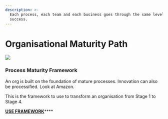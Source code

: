 ```yaml
---
description: >-
  Each process, each team and each business goes through the same levels toward
  success.
---
```


# Organisational Maturity Path

![](https://lh4.googleusercontent.com/NmZGvD63gpIZTbBxtlxcM43yt3kA_IpErB2CsfsOwonEpQUoEX_rKrh7erh6ypRpYBgIJO70tkSKkytRzVkAvnb0_DH8P2WpaPKIFueNVVZO8G3T80NHIv7-OVCZ4iNRjYFK0q4K)

### Process Maturity Framework

An org is built on the foundation of mature processes. Innovation can also be processified. Look at Amazon.  
  
This is the framework to use to transform an organisation from Stage 1 to Stage 4.

[**USE FRAMEWORK**](https://docs.google.com/spreadsheets/d/1MJ_yYeDLyhCVQrYo4EWj9iobXKywMnFCgkOcDJhX9YE/edit?via_commande=true#gid=0)\*\*\*\*

